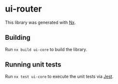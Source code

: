 # ui-router

This library was generated with [Nx](https://nx.dev).

## Building

Run `nx build ui-core` to build the library.

## Running unit tests

Run `nx test ui-core` to execute the unit tests via [Jest](https://jestjs.io).
